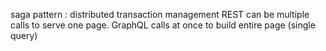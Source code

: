 saga pattern : distributed transaction management
REST can be multiple calls to serve one page. GraphQL calls at once to build entire page (single query)
